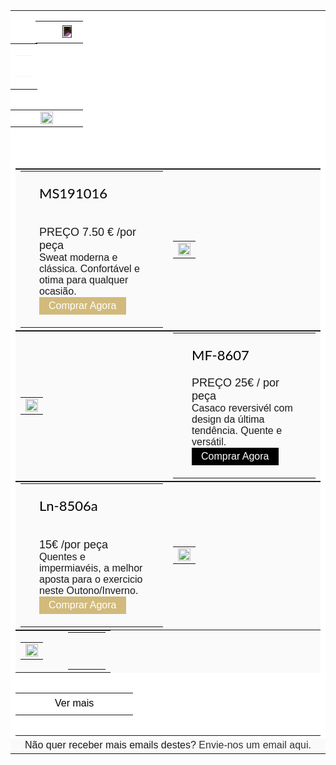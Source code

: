 ---
---


<div><style type="text/css" style="display:none">
<!--
.rps_2ead p
  {margin-top:0;
  margin-bottom:0}
-->
</style>
<div class="rps_2ead">
<div dir="ltr">
<div style="font-family:Calibri,Arial,Helvetica,sans-serif; font-size:12pt; color:rgb(0,0,0)">
<meta name="viewport" content="width=device-width">
<meta content="IE=edge">
<meta name="x-apple-disable-message-reformatting">
<link href="https://fonts.googleapis.com/css?family=Lato:300,400,700"><style>
<!--
header {
  display: none;
}

footer {
  display: none;
}
.rps_2ead html, .rps_2ead body
  {margin:0 auto!important;
  padding:0!important;
  height:100%!important;
  width:100%!important;
  background:#f1f1f1}
.rps_2ead *
  {}
.rps_2ead table, .rps_2ead td
  {}
.rps_2ead table
  {border-spacing:0!important;
  border-collapse:collapse!important;
  table-layout:fixed!important;
  margin:0 auto!important}
.rps_2ead img
  {}
.rps_2ead a
  {text-decoration:none}
.rps_2ead *[x-apple-data-detectors], .rps_2ead .x_unstyle-auto-detected-links *, .rps_2ead .x_aBn
  {border-bottom:0!important;
  color:inherit!important;
  text-decoration:none!important;
  font-size:inherit!important;
  font-family:inherit!important;
  font-weight:inherit!important;
  line-height:inherit!important}
.rps_2ead .x_a6S
  {display:none!important;
  opacity:0.01!important}
.rps_2ead .x_im
  {color:inherit!important}
.rps_2ead img.x_g-img + div
  {display:none!important}
@media only screen and (min-device-width: 320px) and (max-device-width: 374px) {
.rps_2ead u ~ div .x_email-container
  {min-width:320px!important}

  }
@media only screen and (min-device-width: 375px) and (max-device-width: 413px) {
.rps_2ead u ~ div .x_email-container
  {min-width:375px!important}

  }
@media only screen and (min-device-width: 414px) {
.rps_2ead u ~ div .x_email-container
  {min-width:414px!important}

  }
-->
</style><style>
<!--
.rps_2ead .x_primary
  {background:#f85e9f}
.rps_2ead .x_bg_white
  {background:#ffffff}
.rps_2ead .x_bg_light
  {background:#fafafa}
.rps_2ead .x_bg_black
  {background:#000000}
.rps_2ead .x_bg_dark
  {background:rgba(0,0,0,.8)}
.rps_2ead .x_email-section
  {padding:2.5em}
.rps_2ead .x_btn
  {padding:5px 15px;
  display:inline-block}
.rps_2ead .x_btn.btn-primary
  {border-radius:5px;
  background:black;
  color:#ffffff}
.rps_2ead .x_btn.btn-white
  {border-radius:5px;
  background:#ffffff;
  color:#000000}
.rps_2ead .x_btn.btn-white-outline
  {border-radius:5px;
  background:transparent;
  border:1px solid #fff;
  color:#fff}
.rps_2ead .x_btn.btn-black-outline
  {border-radius:0px;
  background:transparent;
  border:2px solid #000;
  color:#000;
  font-weight:700}
.rps_2ead h1, .rps_2ead h2, .rps_2ead h3, .rps_2ead h4, .rps_2ead h5, .rps_2ead h6
  {font-family:'Lato',sans-serif;
  color:#000000;
  margin-top:0;
  font-weight:400}
.rps_2ead body
  {font-family:'Lato',sans-serif;
  font-weight:400;
  font-size:15px;
  line-height:1.8;
  color:rgba(0,0,0,.4)}
.rps_2ead a
  {color:white}
.rps_2ead .x_logo h1
  {margin:0;
  border:0px white solid!important}
.rps_2ead .x_logo h1 a
  {color:#000000;
  font-size:20px;
  font-weight:700;
  text-transform:uppercase;
  font-family:'Lato',sans-serif;
  border:2px solid #000;
  padding:.2em 1em;
  border:0px white solid!important}
.rps_2ead .x_navigation
  {padding:0;
  padding:1em 0;
  border-top:1px solid rgba(0,0,0,.05);
  border-bottom:1px solid rgba(0,0,0,.05)}
.rps_2ead .x_navigation li
  {list-style:none;
  display:inline-block;
  margin-left:5px;
  margin-right:5px;
  font-size:13px;
  font-weight:500;
  text-transform:uppercase;
  letter-spacing:2px}
.rps_2ead .x_navigation li a
  {color:rgba(0,0,0,1)}
.rps_2ead .x_hero
  {z-index:0}
.rps_2ead .x_hero .x_text
  {color:rgba(0,0,0,.3)}
.rps_2ead .x_hero .x_text h2
  {color:#000;
  font-size:30px;
  margin-bottom:0;
  font-weight:300}
.rps_2ead .x_hero .x_text h2 span
  {font-weight:600;
  color:#f85e9f}
.rps_2ead .x_heading-section h2
  {color:#000000;
  font-size:28px;
  margin-top:0;
  line-height:1.4;
  font-weight:400}
.rps_2ead .x_heading-section .x_subheading
  {margin-bottom:20px!important;
  display:inline-block;
  font-size:13px;
  text-transform:uppercase;
  letter-spacing:2px;
  color:rgba(0,0,0,.4)}
.rps_2ead .x_heading-section-white
  {color:rgba(255,255,255,.8)}
.rps_2ead .x_heading-section-white h2
  {color:#ffffff}
.rps_2ead .x_heading-section-white .x_subheading
  {margin-bottom:0;
  display:inline-block;
  font-size:13px;
  text-transform:uppercase;
  letter-spacing:2px;
  color:rgba(255,255,255,.4)}
.rps_2ead ul.x_social
  {padding:0}
.rps_2ead ul.x_social li
  {display:inline-block;
  margin-right:10px}
.rps_2ead .x_footer
  {border-top:1px solid rgba(0,0,0,.05);
  color:rgba(0,0,0,.5)}
.rps_2ead .x_footer .x_heading
  {color:#000;
  font-size:20px}
.rps_2ead .x_footer ul
  {margin:0;
  padding:0}
.rps_2ead .x_footer ul li
  {list-style:none;
  margin-bottom:10px}
.rps_2ead .x_footer ul li a
  {color:rgba(0,0,0,1)}
@media screen and (max-width: 500px) {

  }
-->
</style>
<center style="width:100%; background-color:#f1f1f1">
<div style="display:none; font-size:1px; max-height:0px; max-width:0px; opacity:0; overflow:hidden; font-family:sans-serif">
&zwnj;&nbsp;&zwnj;&nbsp;&zwnj;&nbsp;&zwnj;&nbsp;&zwnj;&nbsp;&zwnj;&nbsp;&zwnj;&nbsp;&zwnj;&nbsp;&zwnj;&nbsp;&zwnj;&nbsp;&zwnj;&nbsp;&zwnj;&nbsp;&zwnj;&nbsp;&zwnj;&nbsp;&zwnj;&nbsp;&zwnj;&nbsp;&zwnj;&nbsp;&zwnj;&nbsp; </div>
<div class="x_email-container" style="max-width:600px; margin:0 auto">
<table align="center" role="presentation" cellspacing="0" cellpadding="0" border="0" width="100%" style="margin:auto">
<tbody>
<tr>
<td valign="top" class="x_bg_white" style="padding:1em 2.5em 0 2.5em">
<table role="presentation" border="0" cellpadding="0" cellspacing="0" width="100%">
<tbody>
<tr>
<td class="x_logo" style="display: flex; justify-content: center; align-content: center; align-self: center;">
<h1><a href="www.m-susam.com" target="_blank" rel="noopener noreferrer" data-auth="NotApplicable" style="    width: 100%;
    display: flex;
    justify-content: center;"><img data-imagetype="External" src="https://m-susam.com/wp-content/uploads/2019/04/modasusam.png" style="width:50%; filter: invert(1);"></a></h1>
</td>
</tr>
</tbody>
</table>
</td>
</tr>
<tr>
<td valign="top" class="x_bg_white" style="padding:0">
<table role="presentation" border="0" cellpadding="0" cellspacing="0" width="100%">
<tbody>
<tr>
<td width="60%" class="x_logo" style="text-align:center; border:0px white solid!important">
<ul class="x_navigation">
<li></li></ul>
</td>
</tr>
</tbody>
</table>
</td>
</tr>
<tr>
<td valign="middle" class="x_hero x_hero-2 x_bg_white" style="padding:2em 0 4em 0; background-color: white !important; background: white !important;">
<table>
<tbody>
<tr>
<td>
<div class="x_text" style="padding:0 2.5em; text-align:center"><a href="https://m-susam.com/index" target="_blank" rel="noopener noreferrer" data-auth="NotApplicable"><img data-imagetype="External" src="https://scontent.fopo2-1.fna.fbcdn.net/v/t1.0-9/75226359_2354303444834475_6111156159131942912_o.jpg?_nc_cat=109&_nc_oc=AQlFdwbafKsRFIrnTZPrOKcKnbX3q2mo_1Yszl70d-gudNbra_61WyWbuRg7rc4wmySiWYVDjmL47o_gETIwKBqR&_nc_ht=scontent.fopo2-1.fna&oh=28487cbe2a37babce64ecf33b93edb3e&oe=5E5C8089" style="width:100%"></a>
</div>
</td>
</tr>
</tbody>
</table>
</td>
</tr>
<tr>
<td class="x_bg_white">
<table role="presentation" cellspacing="0" cellpadding="0" border="0" width="100%">
<tbody>
<tr>
<td class="x_bg_light x_email-section" style="padding:0; width:100%">
<table role="presentation" border="0" cellpadding="0" cellspacing="0" width="100%">
<tbody>
<tr>
<td valign="middle" width="50%">
<table role="presentation" cellspacing="0" cellpadding="0" border="0" width="100%">
<tbody>
<tr>
<td class="x_text-services" style="text-align:left; padding:20px 30px">
<div class="x_heading-section">
<h2 style="font-size:22px">MS191016</h2>
<p style="color:#d1ba7b"></p>
<p><strike></strike><br><bold style="font-size: 18px;">PREÇO 7.50 € /por peça</bold></p>
<p>Sweat moderna e clássica. Confortável e otima para qualquer ocasião.</p>
<p><a href="https://m-susam.com/produto/ms191016/" target="_blank" rel="noopener noreferrer" data-auth="NotApplicable" class="x_btn x_btn-primary" style="background-color:#d1ba7b; color:white">Comprar Agora</a></p>
</div>
</td>
</tr>
</tbody>
</table>
</td>
<td valign="middle" width="50%">
<table role="presentation" cellspacing="0" cellpadding="0" border="0" width="100%">
<tbody>
<tr>
<td><img data-imagetype="External" src="https://m-susam.com/wp-content/uploads/2019/10/UUU.jpg" alt="" style="width:100%; max-width:600px; height:auto; margin:auto; display:block">
</td>
</tr>
</tbody>
</table>
</td>
</tr>
</tbody>
</table>
</td>
</tr>
<tr>
<td class="x_bg_light x_email-section" style="padding:0; width:100%">
<table role="presentation" border="0" cellpadding="0" cellspacing="0" width="100%">
<tbody>
<tr>
<td valign="middle" width="50%">
<table role="presentation" cellspacing="0" cellpadding="0" border="0" width="100%">
<tbody>
<tr>
<td><img data-imagetype="External" src="https://m-susam.com/wp-content/uploads/2019/10/casaco2.jpg" alt="" style="width:100%; max-width:600px; height:auto; margin:auto; display:block">
</td>
</tr>
</tbody>
</table>
</td>
<td valign="middle" width="50%">
<table role="presentation" cellspacing="0" cellpadding="0" border="0" width="100%">
<tbody>
<tr>
<td class="x_text-services" style="text-align:left; padding:20px 30px">
<div class="x_heading-section">
<h2 style="font-size:22px">MF-8607</h2>
<p><bold style="font-size: 18px;">PREÇO 25€ / por peça</bold></p>
<p>Casaco reversivél com design da última tendência. Quente e versátil.</p>
<p><a href="https://m-susam.com/produto/mf-8607/" target="_blank" rel="noopener noreferrer" data-auth="NotApplicable" class="x_btn x_btn-primary" style="background-color:black; color:white">Comprar Agora</a></p>
</div>
</td>
</tr>
</tbody>
</table>
</td>
</tr>
</tbody>
</table>
</td>
</tr>
<tr>
<td class="x_bg_light x_email-section" style="padding:0; width:100%">
<table role="presentation" border="0" cellpadding="0" cellspacing="0" width="100%">
<tbody>
<tr>
<td valign="middle" width="50%">
<table role="presentation" cellspacing="0" cellpadding="0" border="0" width="100%">
<tbody>
<tr>
<td class="x_text-services" style="text-align:left; padding:20px 30px">
<div class="x_heading-section">
<h2 style="font-size:22px">Ln-8506a</h2>
<p style="color:#d1ba7b"></p>
<p><strike></strike><br><bold style="font-size: 18px;">15€ /por peça</bold></p><p>Quentes e impermiavéis, a melhor aposta para o exercicio neste Outono/Inverno.</p>
<p><a href="https://m-susam.com/produto/ln-8506a/" target="_blank" rel="noopener noreferrer" data-auth="NotApplicable" class="x_btn x_btn-primary" style="background-color:#d1ba7b; color:white">Comprar Agora</a></p>
</div>
</td>
</tr>
</tbody>
</table>
</td>
<td valign="middle" width="50%">
<table role="presentation" cellspacing="0" cellpadding="0" border="0" width="100%">
<tbody>
<tr>
<td><img data-imagetype="External" src="https://m-susam.com/wp-content/uploads/2019/09/22-1.jpg" alt="" style="width:100%; max-width:600px; height:auto; margin:auto; display:block">
</td>
</tr>
</tbody>
</table>
</td>
</tr>
</tbody>
</table>
</td>
</tr>
<tr>
<td class="x_bg_light x_email-section" style="padding:0; width:100%">
<table role="presentation" border="0" cellpadding="0" cellspacing="0" width="100%">
<tbody>
<tr>
<td valign="middle" width="50%">
<table role="presentation" cellspacing="0" cellpadding="0" border="0" width="100%">
<tbody>
<tr>
<td><img data-imagetype="External" src="https://scontent.fopo2-1.fna.fbcdn.net/v/t1.0-9/65386856_2296196683808513_6882915899087519744_n.jpg?_nc_cat=101&amp;_nc_oc=AQkgq7I8zEwQXSDw5ZQXXXzpXOd40WvEw447X78zlUNqKeqCB_yCqwT-wKNenlxt_vy9TmoGld_-q5TtghREmeOI&amp;_nc_ht=scontent.fopo2-1.fna&amp;oh=8723d8d64a30f82fa512110740df0764&amp;oe=5DB264AA" alt="" style="width:100%; max-width:600px; height:auto; margin:auto; display:block">
</td>
</tr>
</tbody>
</table>
</td>
<td valign="middle" width="50%">
<table role="presentation" cellspacing="0" cellpadding="0" border="0" width="100%">
<tbody>
<tr>
<td class="x_text-services" style="text-align:left; padding:20px 30px">
<div class="x_heading-section">
<h2 style="font-size:22px"></h2>
<p></p>
<p><a href="https://www.gogogostore.pt/products/casacos/padrao/casacomsurbanred/" target="_blank" rel="noopener noreferrer" data-auth="NotApplicable" class="x_btn x_btn-primary" style="display:none; background-color:black"></a></p>
</div>
</td>
</tr>
</tbody>
</table>
</td>
</tr>
</tbody>
</table>
</td>
</tr>
<tr>
<td valign="middle" class="x_bg_white" style="padding:2em 0">
<table>
<tbody>
<tr>
<td>
<div class="x_text" style="padding:0 2.5em; text-align:center">
<p><a href="https://www.m-susam.com/index" target="_blank" rel="noopener noreferrer" data-auth="NotApplicable" class="x_btn x_btn-black-outline" style="color:black">Ver mais</a></p>
</div>
</td>
</tr>
</tbody>
</table>
</td>
</tr>
</tbody>
</table>
</td>
</tr>
<tr>
<td class="x_bg_light" style="text-align:center">
<p>Não quer receber mais emails destes? <a href="mailto:modasusam2018@hotmail.com" target="_blank" rel="noopener noreferrer" data-auth="NotApplicable" style="color:rgba(0,0,0,.8)">
Envie-nos um email aqui.</a></p>
</td>
</tr>
</tbody>
</table>
</div>
</center>
</div>
<div id="x_Signature">
<div id="x_divtagdefaultwrapper" style="font-size:12pt; color:#000000; background-color:#ffffff; font-family:Calibri,Arial,Helvetica,sans-serif">
</div>
</div>
</div>
</div>
</div>
